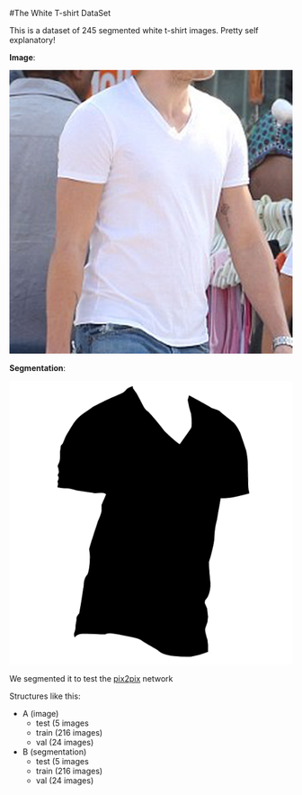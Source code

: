 #The White T-shirt DataSet


This is a dataset of 245 segmented white t-shirt images. Pretty self explanatory! 


__Image__:

![](A/train/6.png)

__Segmentation__:

![](B/train/6.png)

We segmented it to test the [pix2pix](https://phillipi.github.io/pix2pix/) network

Structures like this:

* A (image)
	* test (5 images
	* train (216 images)
	* val (24 images)
* B (segmentation)
	* test (5 images
	* train (216 images)
	* val (24 images)


